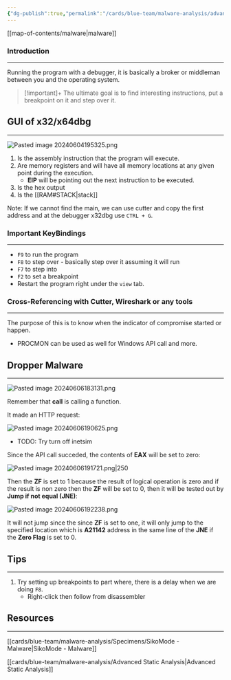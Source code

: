 ```yaml
---
{"dg-publish":true,"permalink":"/cards/blue-team/malware-analysis/advanced-dynamic-analysis/","tags":["malware"]}
---
```


[[map-of-contents/malware\|malware]] 
### Introduction 
---
Running the program with a debugger, it is basically a broker or middleman between you and the operating system.

> [!important]+
> The ultimate goal is to find interesting instructions, put a breakpoint on it and step over it.
## GUI of x32/x64dbg
---

![Pasted image 20240604195325.png](/img/user/cards/blue-team/malware-analysis/images/Pasted%20image%2020240604195325.png)

1. Is the assembly instruction that the program will execute.
2. Are memory registers and will have all memory locations at any given point during the execution.
	- **EIP** will be pointing out the next instruction to be executed.
3. Is the hex output 
4. Is the [[RAM#STACK\|stack]]

Note: If we cannot find the main, we can use cutter and copy the first address and at the debugger x32dbg use `CTRL + G`.  
### Important KeyBindings
---
- `F9` to run the program
- `F8` to step over - basically step over it assuming it will run
- `F7` to step into
- `F2` to set a breakpoint
- Restart the program right under the `view` tab.
### Cross-Referencing with Cutter, Wireshark or any tools
---
The purpose of this is to know when the indicator of compromise started or happen.

- PROCMON can be used as well for Windows API call and more.

## Dropper Malware
---

![Pasted image 20240606183131.png](/img/user/cards/blue-team/malware-analysis/images/Pasted%20image%2020240606183131.png)

Remember that **call** is calling a function.

It made an HTTP request:

![Pasted image 20240606190625.png](/img/user/cards/blue-team/malware-analysis/images/Pasted%20image%2020240606190625.png)

- TODO: Try turn off inetsim

Since the API call succeded, the contents of **EAX** will be set to zero:

![Pasted image 20240606191721.png|250](/img/user/cards/blue-team/malware-analysis/images/Pasted%20image%2020240606191721.png)

Then the **ZF** is set to 1 because the result of logical operation is zero and if the result is non zero then the 
**ZF** will be set to 0, then it will be tested out by **Jump if not equal (JNE)**:

![Pasted image 20240606192238.png](/img/user/cards/blue-team/malware-analysis/images/Pasted%20image%2020240606192238.png)

It will not jump since the since **ZF** is set to one, it will only jump to the specified location which is **A21142** address in the same line of the **JNE** if the **Zero Flag** is set to 0.
## Tips
---
1. Try setting up breakpoints to part where, there is a delay when we are doing `F8`.
	- Right-click then follow from disassembler

## Resources
---

[[cards/blue-team/malware-analysis/Specimens/SikoMode - Malware\|SikoMode - Malware]] 

[[cards/blue-team/malware-analysis/Advanced Static Analysis\|Advanced Static Analysis]] 